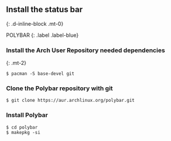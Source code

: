 ## Install the status bar
{: .d-inline-block .mt-0}

POLYBAR
{: .label .label-blue}

### Install the Arch User Repository needed dependencies
{: .mt-2}

```
$ pacman -S base-devel git
```

### Clone the Polybar repository with git
```
$ git clone https://aur.archlinux.org/polybar.git
```

### Install Polybar
```
$ cd polybar
$ makepkg -si
```
